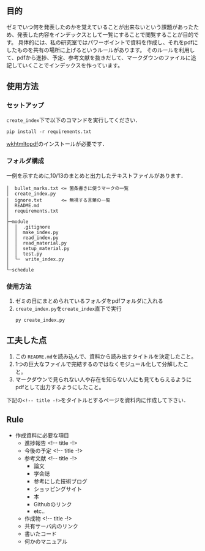## 目的
ゼミでいつ何を発表したのかを覚えていることが出来ないという課題があったため、発表した内容をインデックスとして一覧にすることで閲覧することが目的です。
具体的には、私の研究室ではパワーポイントで資料を作成し、それをpdfにしたものを共有の場所に上げるというルールがあります。
そのルールを利用して、pdfから進捗、予定、参考文献を抜きだして、マークダウンのファイルに追記していくことでインデックスを作っています。



## 使用方法

### セットアップ
`create_index`下で以下のコマンドを実行してください．
```
pip install -r requirements.txt
```
[wkhtmltopdf](https://document.intra-mart.jp/library/forma/public/forma_setup_guide/texts/install/windows/pdf.html)のインストールが必要です．


### フォルダ構成
一例を示すために,10/13のまとめと出力したテキストファイルがあります．
```
│  bullet_marks.txt <= 箇条書きに使うマークの一覧
│  create_index.py
│  ignore.txt       <= 無視する言葉の一覧
│  README.md
│  requirements.txt 
│
├─module
│  │  .gitignore
│  │  make_index.py
│  │  read_index.py
│  │  read_material.py
│  │  setup_material.py
│  │  test.py
│  └─  write_index.py
│
└─schedule
```

<div style="page-break-before:always"></div>

### 使用方法
1. ゼミの日にまとめられているフォルダをpdfフォルダに入れる
2. `create_index.py`を`create_index`直下で実行
   ```
   py create_index.py
   ```

<div style="page-break-before:always"></div>

## 工夫した点
1. この `README.md`を読み込んで、資料から読み出すタイトルを決定したこと。
2. 1つの巨大なファイルで完結するのではなくモジュール化して分解したこと。
3. マークダウンで見られない人や存在を知らない人にも見てもらえるようにpdfとして出力するようにしたこと。


<div style="page-break-before:always"></div>


下記の`<!-- title -!>`をタイトルとするページを資料内に作成して下さい．

## Rule
- 作成資料に必要な項目
  - 進捗報告 <!-- title -!>
  - 今後の予定 <!-- title -!>
  - 参考文献 <!-- title -!>
    - 論文
    - 学会誌
    - 参考にした技術ブログ
    - ショッピングサイト
    - 本
    - Githubのリンク
    - etc..
  - 作成物 <!-- title -!>
   - 共有サーバ内のリンク
    - 書いたコード
    - 何かのマニュアル



